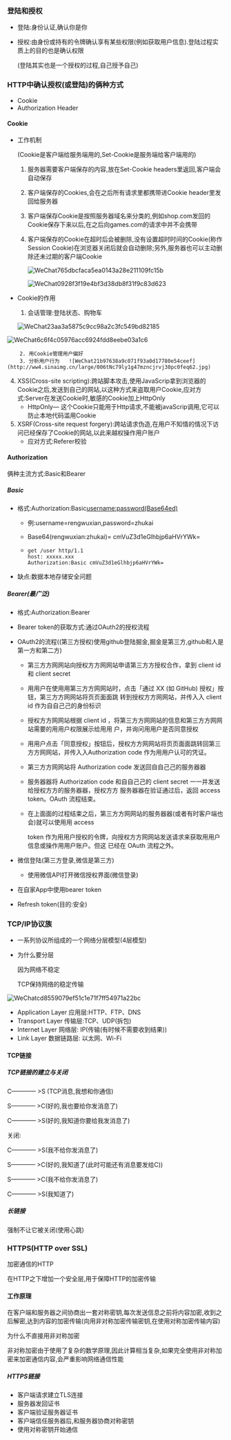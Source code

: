 ### 登陆和授权

- 登陆:身份认证,确认你是你

- 授权:由身份或持有的令牌确认享有某些权限(例如获取用户信息).登陆过程实质上的目的也是确认权限

  (登陆其实也是一个授权的过程,自己授予自己)

### HTTP中确认授权(或登陆)的俩种方式

- Cookie
- Authorization Header

#### Cookie

- 工作机制

  (Cookie是客户端给服务端用的,Set-Cookie是服务端给客户端用的)

  1. 服务器需要客户端保存的内容,放在Set-Cookie headers里返回,客户端会自动保存

  2. 客户端保存的Cookies,会在之后所有请求里都携带进Cookie header里发回给服务器

  3. 客户端保存Cookie是按照服务器域名来分类的,例如shop.com发回的Cookie保存下来以后,在之后向games.com的请求中并不会携带

  4. 客户端保存的Cookie在超时后会被删除,没有设置超时时间的Cookie(称作Session Cookie)在浏览器关闭后就会自动删除;另外,服务器也可以主动删除还未过期的客户端Cookie

     ![WeChat765dbcfaca5ea0143a28e211109fc15b](http://ww1.sinaimg.cn/large/006tNc79ly1g47mptd10lj30ts0ee76c.jpg)

     ![WeChat0928f3f19e4bf3d38db8f31f9c83d623](http://ww3.sinaimg.cn/large/006tNc79ly1g47mq28q6qj30pq0q0gpf.jpg)

- Cookie的作用

  1. 会话管理:登陆状态、购物车

  ![WeChat23aa3a5875c9cc98a2c3fc549bd82185](http://ww2.sinaimg.cn/large/006tNc79ly1g47msvfakaj30pi0fygow.jpg)

![WeChat6c6f4c05976acc6924fdd8eebe03a1c6](http://ww3.sinaimg.cn/large/006tNc79ly1g47mvv3nwmj30pm0aw3zy.jpg) 

		2. 用Cookie管理用户偏好
  		3. 分析用户行为	![WeChat21b97638a9c071f93a0d17780e54ceef](http://ww4.sinaimg.cn/large/006tNc79ly1g47mzncjrvj30pc0feq62.jpg)

4. XSS(Cross-site scripting):跨站脚本攻击,使用JavaScrip拿到浏览器的Cookie之后,发送到自己的网站,以这种方式来盗取用户Cookie,应对方式:Server在发送Cookie时,敏感的Cookie加上HttpOnly
   - HttpOnly— 这个Cookie只能用于Http请求,不能被javaScrip调用,它可以防止本地代码滥用Cookie
5. XSRF(Cross-site request forgery):跨站请求伪造,在用户不知情的情况下访问已经保存了Cookie的网站,以此来越权操作用户账户
   - 应对方式:Referer校验

#### Authorization

俩种主流方式:Basic和Bearer

##### Basic

- 格式:Authorization:Basic<username:password(Base64ed)>

  - 例:username=rengwuxian,password=zhukai

  - Base64(rengwuxian:zhukai)= cmVuZ3d1eGlhbjp6aHVrYWk=

  - ```
    get /user http/1.1
    host: xxxxx.xxx
    Authorization:Basic cmVuZ3d1eGlhbjp6aHVrYWk=
    ```

- 缺点:数据本地存储安全问题

##### Bearer(最广泛)

- 格式:Authorization:Bearer<bearer token>

- Bearer token的获取方式:通过OAuth2的授权流程

- OAuth2的流程((第三方授权)使用github登陆掘金,掘金是第三方,github和人是第一方和第二方)

  - 第三⽅方⽹网站向授权⽅方⽹网站申请第三⽅方授权合作，拿到 client id 和 client secret 

  - ⽤用户在使⽤用第三⽅方⽹网站时，点击「通过 XX (如 GitHub) 授权」按钮，第三⽅方⽹网站将⻚页⾯面跳 转到授权⽅方⽹网站，并传⼊入 client id 作为⾃自⼰己的身份标识 

  - 授权⽅方⽹网站根据 client id ，将第三⽅方⽹网站的信息和第三⽅方⽹网站需要的⽤用户权限展示给⽤用 户，并询问⽤用户是否同意授权

  - ⽤用户点击「同意授权」按钮后，授权⽅方⽹网站将⻚页⾯面跳转回第三⽅方⽹网站，并传⼊入Authorization code 作为⽤用户认可的凭证。 

  - 第三⽅方⽹网站将 Authorization code 发送回⾃自⼰己的服务器器 

  - 服务器器将 Authorization code 和⾃自⼰己的 client secret ⼀一并发送给授权⽅方的服务器器，授权⽅方 服务器器在验证通过后，返回 access token。OAuth 流程结束。 

  - 在上⾯面的过程结束之后，第三⽅方⽹网站的服务器器(或者有时客户端也会)就可以使⽤用 access 

    token 作为⽤用户授权的令牌，向授权⽅方⽹网站发送请求来获取⽤用户信息或操作⽤用户账户。但这 已经在 OAuth 流程之外。  

- 微信登陆(第三方登录,微信是第三方)

  - 使用微信API打开微信授权界面(微信登录)

- 在自家App中使用bearer token
- Refresh token(目的:安全)

### TCP/IP协议族

- 一系列协议所组成的一个网络分层模型(4层模型)

- 为什么要分层

  因为网络不稳定

  TCP保持网络的稳定传输

![WeChatcd8559079ef51c1e71f7ff54971a22bc](http://ww4.sinaimg.cn/large/006tNc79ly1g47rirdxawj310a0g6dia.jpg)

- Application Layer 应用层:HTTP、FTP、DNS
- Transport Layer 传输层:TCP、UDP(拆包)
- Internet Layer 网络层: IP(传输(有时候不需要收到结果))
- Link Layer 数据链路层: 以太网、Wi-Fi

#### TCP链接

##### TCP链接的建立与关闭

C———— >S (TCP消息,我想和你通信)

S———— >C(好的,我也要给你发消息了)

C———— >S(好的,我知道你要给我发消息了)

关闭:

C———— >S(我不给你发消息了)

S———— >C(好的,我知道了(此时可能还有消息要发给C))

S———— >C(我不给你发消息了)

C———— >S(我知道了)

##### 长链接

强制不让它被关闭(使用心跳)

### HTTPS(HTTP over SSL)

加密通信的HTTP

在HTTP之下增加一个安全层,用于保障HTTP的加密传输

#### 工作原理

在客户端和服务器之间协商出一套对称密钥,每次发送信息之前将内容加密,收到之后解密,达到内容的加密传输(向用非对称加密传输密钥,在使用对称加密传输内容)

为什么不直接用非对称加密

非对称加密由于使用了复杂的数学原理,因此计算相当复杂,如果完全使用非对称加密来加密通信内容,会严重影响网络通信性能

##### HTTPS链接

- 客户端请求建立TLS连接
- 服务器发回证书
- 客户端验证服务器证书
- 客户端信任服务器后,和服务器协商对称密钥
- 使用对称密钥开始通信

